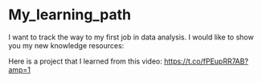 # My_learning_path
I want to track the way to my first job in data analysis. I would like to show you my new knowledge resources:



Here is a project that I learned from this video:
https://t.co/fPEupRR7AB?amp=1
